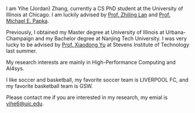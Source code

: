 I am Yihe (Jordan) Zhang, currently a CS PhD student at the University of Illinois at Chicago. I am luckily advised by [Prof. Zhiling Lan](https://cs.uic.edu/profiles/lan-zhiling/) and [Prof. Michael E. Papka](https://cs.uic.edu/profiles/papka-michael/). 

Previously, I obtained my Master degree at University of Illinois at Urbana-Champaign and my Bachelor degree at Nanjing Tech University. I was very lucky to be advised by [Prof. Xiaodong Yu](https://xiaodong-yu.github.io/) at Stevens Institute of Technology last summer.

My research interests are mainly in High-Performance Computing and AI4sys.

I like soccer and basketball, my favorite soccer team is LIVERPOOL FC, and my favorite basketball team is GSW.

Please contact me if you are interested in my research, my emial is [yihe6@uic.edu](mailto:yihe6@uic.edu).



